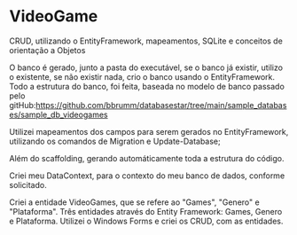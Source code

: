 # VideoGame
CRUD, utilizando o EntityFramework, mapeamentos, SQLite e conceitos de orientação a Objetos


O banco é gerado, junto a pasta do executável, se o banco já existir, utilizo o existente, se não existir nada, crio o banco usando o EntityFramework.
Todo a estrutura do banco, foi feita, baseada no modelo de banco passado pelo gitHub:https://github.com/bbrumm/databasestar/tree/main/sample_databases/sample_db_videogames

Utilizei mapeamentos dos campos para serem gerados no EntityFramework, utilizando os comandos de Migration e Update-Database;

Além do scaffolding, gerando automáticamente toda a estrutura do código.

Criei meu DataContext, para o contexto do meu banco de dados, conforme solicitado.

Criei a entidade VideoGames, que se refere ao "Games", "Genero" e "Plataforma".
Três entidades através do Entity Framework: Games, Genero e Plataforma.
Utilizei o Windows Forms e criei os CRUD, com as entidades.
